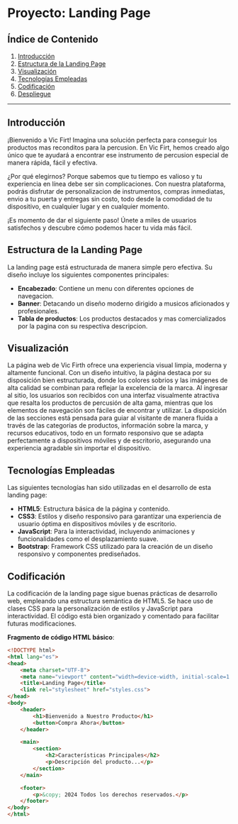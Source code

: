 # Proyecto: Landing Page

## Índice de Contenido

1. [Introducción](#introducción)
2. [Estructura de la Landing Page](#estructura-de-la-landing-page)
3. [Visualización](#visualización)
4. [Tecnologías Empleadas](#tecnologías-empleadas)
5. [Codificación](#codificación)
6. [Despliegue](#despliegue)

---

## Introducción

¡Bienvenido a Vic Firt!
Imagina una solución perfecta para conseguir los productos mas reconditos para la percusion. En Vic Firt, hemos creado algo único que te ayudará a encontrar ese instrumento de percusion especial de manera rápida, fácil y efectiva.

¿Por qué elegirnos? Porque sabemos que tu tiempo es valioso y tu experiencia en línea debe ser sin complicaciones. Con nuestra plataforma, podrás disfrutar de personalizacion de instrumentos, compras inmediatas, envio a tu puerta y entregas sin costo, todo desde la comodidad de tu dispositivo, en cualquier lugar y en cualquier momento.

¡Es momento de dar el siguiente paso! Únete a miles de usuarios satisfechos y descubre cómo podemos hacer tu vida más fácil.
## Estructura de la Landing Page

La landing page está estructurada de manera simple pero efectiva. Su diseño incluye los siguientes componentes principales:

- **Encabezado**: Contiene un menu con diferentes opciones de navegacion.
- **Banner**: Detacando un diseño moderno dirigido a musicos aficionados y profesionales.
- **Tabla de productos**: Los productos destacados y mas comercializados por la pagina con su respectiva descripcion.

## Visualización

La página web de Vic Firth ofrece una experiencia visual limpia, moderna y altamente funcional. Con un diseño intuitivo, la página destaca por su disposición bien estructurada, donde los colores sobrios y las imágenes de alta calidad se combinan para reflejar la excelencia de la marca. Al ingresar al sitio, los usuarios son recibidos con una interfaz visualmente atractiva que resalta los productos de percusión de alta gama, mientras que los elementos de navegación son fáciles de encontrar y utilizar. La disposición de las secciones está pensada para guiar al visitante de manera fluida a través de las categorías de productos, información sobre la marca, y recursos educativos, todo en un formato responsivo que se adapta perfectamente a dispositivos móviles y de escritorio, asegurando una experiencia agradable sin importar el dispositivo.

## Tecnologías Empleadas

Las siguientes tecnologías han sido utilizadas en el desarrollo de esta landing page:

- **HTML5**: Estructura básica de la página y contenido.
- **CSS3**: Estilos y diseño responsivo para garantizar una experiencia de usuario óptima en dispositivos móviles y de escritorio.
- **JavaScript**: Para la interactividad, incluyendo animaciones y funcionalidades como el desplazamiento suave.
- **Bootstrap**: Framework CSS utilizado para la creación de un diseño responsivo y componentes prediseñados.

## Codificación

La codificación de la landing page sigue buenas prácticas de desarrollo web, empleando una estructura semántica de HTML5. Se hace uso de clases CSS para la personalización de estilos y JavaScript para interactividad. El código está bien organizado y comentado para facilitar futuras modificaciones.

**Fragmento de código HTML básico**:

```html
<!DOCTYPE html>
<html lang="es">
<head>
    <meta charset="UTF-8">
    <meta name="viewport" content="width=device-width, initial-scale=1.0">
    <title>Landing Page</title>
    <link rel="stylesheet" href="styles.css">
</head>
<body>
    <header>
        <h1>Bienvenido a Nuestro Producto</h1>
        <button>Compra Ahora</button>
    </header>

    <main>
        <section>
            <h2>Características Principales</h2>
            <p>Descripción del producto...</p>
        </section>
    </main>

    <footer>
        <p>&copy; 2024 Todos los derechos reservados.</p>
    </footer>
</body>
</html>
